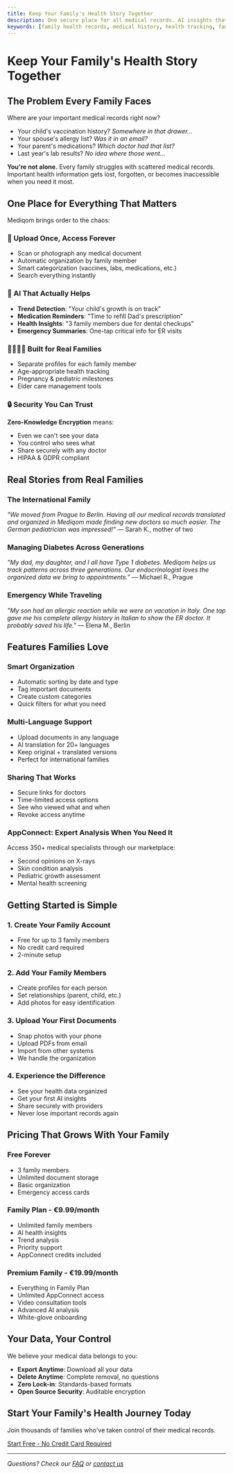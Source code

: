 ```yaml
---
title: Keep Your Family's Health Story Together
description: One secure place for all medical records. AI insights that help you understand trends. Sharing that actually works.
keywords: [family health records, medical history, health tracking, family medical management, secure health data]
---
```


# Keep Your Family's Health Story Together

## The Problem Every Family Faces

Where are your important medical records right now?

- Your child's vaccination history? *Somewhere in that drawer...*
- Your spouse's allergy list? *Was it in an email?*
- Your parent's medications? *Which doctor had that list?*
- Last year's lab results? *No idea where those went...*

**You're not alone.** Every family struggles with scattered medical records. Important health information gets lost, forgotten, or becomes inaccessible when you need it most.

## One Place for Everything That Matters

Mediqom brings order to the chaos:

### 📱 Upload Once, Access Forever
- Scan or photograph any medical document
- Automatic organization by family member
- Smart categorization (vaccines, labs, medications, etc.)
- Search everything instantly

### 🧠 AI That Actually Helps
- **Trend Detection**: "Your child's growth is on track"
- **Medication Reminders**: "Time to refill Dad's prescription"
- **Health Insights**: "3 family members due for dental checkups"
- **Emergency Summaries**: One-tap critical info for ER visits

### 👨‍👩‍👧‍👦 Built for Real Families
- Separate profiles for each family member
- Age-appropriate health tracking
- Pregnancy & pediatric milestones
- Elder care management tools

### 🔒 Security You Can Trust
**Zero-Knowledge Encryption** means:
- Even we can't see your data
- You control who sees what
- Share securely with any doctor
- HIPAA & GDPR compliant

## Real Stories from Real Families

### The International Family
*"We moved from Prague to Berlin. Having all our medical records translated and organized in Mediqom made finding new doctors so much easier. The German pediatrician was impressed!"*
— Sarah K., mother of two

### Managing Diabetes Across Generations
*"My dad, my daughter, and I all have Type 1 diabetes. Mediqom helps us track patterns across three generations. Our endocrinologist loves the organized data we bring to appointments."*
— Michael R., Prague

### Emergency While Traveling
*"My son had an allergic reaction while we were on vacation in Italy. One tap gave me his complete allergy history in Italian to show the ER doctor. It probably saved his life."*
— Elena M., Berlin

## Features Families Love

### Smart Organization
- Automatic sorting by date and type
- Tag important documents
- Create custom categories
- Quick filters for what you need

### Multi-Language Support
- Upload documents in any language
- AI translation for 20+ languages
- Keep original + translated versions
- Perfect for international families

### Sharing That Works
- Secure links for doctors
- Time-limited access options
- See who viewed what and when
- Revoke access anytime

### AppConnect: Expert Analysis When You Need It
Access 350+ medical specialists through our marketplace:
- Second opinions on X-rays
- Skin condition analysis
- Pediatric growth assessment
- Mental health screening

## Getting Started is Simple

### 1. Create Your Family Account
- Free for up to 3 family members
- No credit card required
- 2-minute setup

### 2. Add Your Family Members
- Create profiles for each person
- Set relationships (parent, child, etc.)
- Add photos for easy identification

### 3. Upload Your First Documents
- Snap photos with your phone
- Upload PDFs from email
- Import from other systems
- We handle the organization

### 4. Experience the Difference
- See your health data organized
- Get your first AI insights
- Share securely with providers
- Never lose important records again

## Pricing That Grows With Your Family

### Free Forever
- 3 family members
- Unlimited document storage
- Basic organization
- Emergency access cards

### Family Plan - €9.99/month
- Unlimited family members
- AI health insights
- Trend analysis
- Priority support
- AppConnect credits included

### Premium Family - €19.99/month
- Everything in Family Plan
- Unlimited AppConnect access
- Video consultation tools
- Advanced AI analysis
- White-glove onboarding

## Your Data, Your Control

We believe your medical data belongs to you:

- **Export Anytime**: Download all your data
- **Delete Anytime**: Complete removal, no questions
- **Zero Lock-in**: Standards-based formats
- **Open Source Security**: Auditable encryption

## Start Your Family's Health Journey Today

Join thousands of families who've taken control of their medical records.

[Start Free - No Credit Card Required](/www/en/beta)

---

*Questions? Check our [FAQ](/www/en/faq) or [contact us](/www/en/contact)*